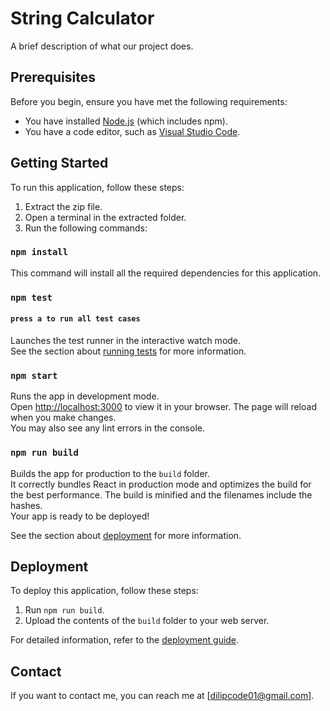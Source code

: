 # String Calculator

A brief description of what our project does.

## Prerequisites

Before you begin, ensure you have met the following requirements:
- You have installed [Node.js](https://nodejs.org/) (which includes npm).
- You have a code editor, such as [Visual Studio Code](https://code.visualstudio.com/).

## Getting Started

To run this application, follow these steps:

1. Extract the zip file.
2. Open a terminal in the extracted folder.
3. Run the following commands:

### `npm install`

This command will install all the required dependencies for this application.

### `npm test`
#### `press a to run all test cases`

Launches the test runner in the interactive watch mode.\
See the section about [running tests](https://facebook.github.io/create-react-app/docs/running-tests) for more information.

### `npm start`

Runs the app in development mode.\
Open [http://localhost:3000](http://localhost:3000) to view it in your browser. The page will reload when you make changes.\
You may also see any lint errors in the console.

### `npm run build`

Builds the app for production to the `build` folder.\
It correctly bundles React in production mode and optimizes the build for the best performance. The build is minified and the filenames include the hashes.\
Your app is ready to be deployed!

See the section about [deployment](https://facebook.github.io/create-react-app/docs/deployment) for more information.

## Deployment

To deploy this application, follow these steps:

1. Run `npm run build`.
2. Upload the contents of the `build` folder to your web server.

For detailed information, refer to the [deployment guide](https://facebook.github.io/create-react-app/docs/deployment).


## Contact

If you want to contact me, you can reach me at [dilipcode01@gmail.com].
